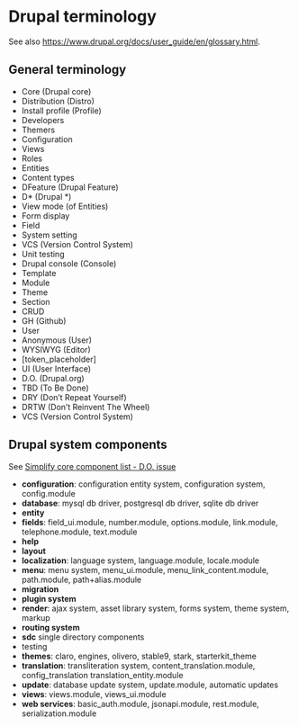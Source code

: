 # Drupal terminology

See also https://www.drupal.org/docs/user_guide/en/glossary.html.

## General terminology

- Core (Drupal core)
- Distribution (Distro)
- Install profile (Profile)
- Developers
- Themers
- Configuration
- Views
- Roles
- Entities
- Content types
- DFeature (Drupal Feature)
- D\* (Drupal \*)
- View mode (of Entities)
- Form display
- Field
- System setting
- VCS (Version Control System)
- Unit testing
- Drupal console (Console)
- Template
- Module
- Theme
- Section
- CRUD
- GH (Github)
- User
- Anonymous (User)
- WYSIWYG (Editor)
- [token_placeholder]
- UI (User Interface)
- D.O. (Drupal.org)
- TBD (To Be Done)
- DRY (Don’t Repeat Yourself)
- DRTW (Don’t Reinvent The Wheel)
- VCS (Version Control System)

## Drupal system components

See [Simplify core component list - D.O. issue](https://www.drupal.org/project/drupal/issues/3385864)

- **configuration**: configuration entity system, configuration system, config.module
- **database**: mysql db driver, postgresql db driver, sqlite db driver
- **entity**
- **fields**: field_ui.module, number.module, options.module, link.module, telephone.module, text.module
- **help**
- **layout**
- **localization**: language system, language.module, locale.module
- **menu**: menu system, menu_ui.module, menu_link_content.module, path.module, path+alias.module
- **migration**
- **plugin system**
- **render**: ajax system, asset library system, forms system, theme system, markup
- **routing system**
- **sdc** single directory components
- testing
- **themes**: claro, engines, olivero, stable9, stark, starterkit_theme
- **translation**: transliteration system, content_translation.module, config_translation translation_entity.module
- **update**: database update system, update.module, automatic updates
- **views**: views.module, views_ui.module
- **web services**: basic_auth.module, jsonapi.module, rest.module, serialization.module
